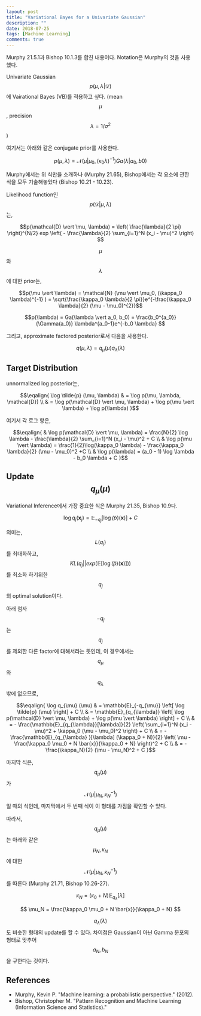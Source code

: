 ```yaml
---
layout: post
title: "Variational Bayes for a Univariate Gaussian"
description: ""
date: 2018-07-25
tags: [Machine Learning]
comments: true
---
```


Murphy 21.5.1과 Bishop 10.1.3를 합친 내용이다. Notation은 Murphy의 것을 사용했다.

Univariate Gaussian $$p(\mu, \lambda \vert \mathcal{D})$$에 Vairational Bayes (VB)를 적용하고 싶다. (mean $$\mu$$, precision $$\lambda = 1/\sigma^2$$)

여기서는 아래와 같은 conjugate prior를 사용한다.

$$ p(\mu, \lambda) = \mathcal{N} (\mu \vert \mu_0, (\kappa_0 \lambda)^{-1}) Ga(\lambda \vert a_0, b0) $$

Murphy에서는 위 식만을 소개하나 (Murphy 21.65), Bishop에서는 각 요소에 관한 식을 모두 기술해놓았다 (Bishop 10.21 - 10.23).

Likelihood function인 $$p(\mathcal{D} \vert \mu, \lambda)$$는,

$$p(\mathcal{D} \vert \mu, \lambda) = \left( \frac{\lambda}{2 \pi} \right)^{N/2} exp \left( - \frac{\lambda}{2} \sum_{i=1}^N (x_i - \mu)^2 \right) $$

$$\mu$$ 와 $$\lambda$$에 대한 prior는,

$$p(\mu \vert \lambda) = \mathcal{N} (\mu \vert \mu_0, (\kappa_0 \lambda)^{-1} ) = \sqrt{\frac{\kappa_0 \lambda}{2 \pi}}e^{-\frac{\kappa_0 \lambda}{2} (\mu - \mu_0)^{2}}$$

$$p(\lambda) = Ga(\lambda \vert a_0, b_0) = \frac{b_0^{a_0}}{\Gamma(a_0)} \lambda^{a_0-1}e^{-b_0 \lambda} $$

그리고, approximate factored posterior로서 다음을 사용한다.

$$ q(\mu, \lambda) = q_{\mu} (\mu) q_{\lambda} (\lambda) $$

## Target Distribution

unnormalized log posterior는,

$$\eqalign{
    \log \tilde{p} (\mu, \lambda)
    & = \log p(\mu, \lambda, \mathcal{D}) \\
    & = \log p(\mathcal{D} \vert \mu, \lambda) + \log p(\mu \vert \lambda) + \log p(\lambda)
}$$

여기서 각 로그 항은,

$$\eqalign{
    & \log p(\mathcal{D} \vert \mu, \lambda) = \frac{N}{2} \log \lambda - \frac{\lambda}{2} \sum_{i=1}^N (x_i - \mu)^2 + C \\
    & \log p(\mu \vert \lambda) = \frac{1}{2}\log(\kappa_0 \lambda) - \frac{\kappa_0 \lambda}{2} (\mu - \mu_0)^2 +C \\
    & \log p(\lambda) = (a_0 - 1) \log \lambda - b_0 \lambda + C
 }$$

## Update $$q_{\mu} (\mu)$$

Variational Inference에서 가장 중요한 식은 Murphy 21.35, Bishop 10.9다.

$$ \log q_j (\textbf{x}_j) = \mathbb{E}_{-q_j} \left[ \log \tilde(p) (\textbf{x}) \right] + C $$

의미는, $$L(q_j)$$를 최대화하고, $$ KL(q_j \vert \vert exp ( \mathbb{E} \left[ \log \tilde(p) (\textbf{x}) \right])) $$ 를 최소화 하기위한 $$q_j$$의 optimal solution이다.

아래 첨자 $$-q_j$$는 $$q_j$$를 제외한 다른 factor에 대해서라는 뜻인데, 이 경우에서는 $$q_{\mu}$$와 $$q_{\lambda}$$ 밖에 없으므로,

$$\eqalign{
    \log q_{\mu} (\mu)
    & = \mathbb{E}_{-q_{\mu}} \left[ \log \tilde{p} (\mu) \right] + C \\
    & = \mathbb{E}_{q_{\lambda}} \left[ \log p(\mathcal{D} \vert \mu, \lambda) + \log p(\mu \vert \lambda)  \right] + C \\
    & = - \frac{\mathbb{E}_{q_{\lambda}}[\lambda]}{2} \left( \sum_{i=1}^N (x_i - \mu)^2  + \kappa_0 (\mu - \mu_0)^2 \right) + C \\
    & = - \frac{\mathbb{E}_{q_{\lambda} }[\lambda] (\kappa_0 + N)}{2} \left(
             \mu - \frac{\kappa_0 \mu_0 + N \bar{x}}{\kappa_0 + N}
         \right)^2 + C \\
    & = - \frac{\kappa_N}{2} (\mu - \mu_N)^2 + C
}$$

마지막 식은, $$q_{\mu} (\mu)$$가 $$ \mathcal{N} (\mu \vert \mu_N, \kappa_N^{-1}) $$일 때의 식인데, 마지막에서 두 번째 식이 이 형태를 가짐을 확인할 수 있다.

따라서, $$q_{\mu} (\mu)$$는 아래와 같은 $$\mu_N, \kappa_N$$에 대한 $$ \mathcal{N} (\mu \vert \mu_N, \kappa_N^{-1}) $$ 를 따른다 (Murphy 21.71, Bishop 10.26-27).

$$ \kappa_N = (\kappa_0 + N) \mathbb{E}_{q_{\lambda}}[\lambda] $$

$$ \mu_N = \frac{\kappa_0 \mu_0 + N \bar{x}}{\kappa_0 + N} $$

$$q_{\lambda} (\lambda)$$도 비슷한 형태의 update를 할 수 있다. 차이점은 Gaussian이 아닌 Gamma 분포의 형태로 맞추어 $$a_N, b_N$$을 구한다는 것이다.

## References
- Murphy, Kevin P. "Machine learning: a probabilistic perspective." (2012).
- Bishop, Christopher M. "Pattern Recognition and Machine Learning (Information Science and Statistics)."